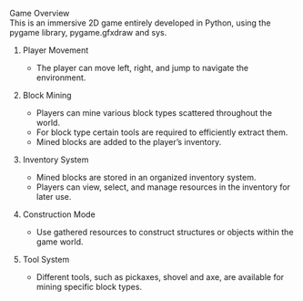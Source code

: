 Game Overview  
This is an immersive 2D game entirely developed in Python, using the pygame library, pygame.gfxdraw and sys. 

1. Player Movement
   - The player can move left, right, and jump to navigate the environment.

2. Block Mining
   - Players can mine various block types scattered throughout the world.  
   - For block type certain tools are required to efficiently extract them.  
   - Mined blocks are added to the player’s inventory.

3. Inventory System  
   - Mined blocks are stored in an organized inventory system.  
   - Players can view, select, and manage resources in the inventory for later use.

4. Construction Mode 
   - Use gathered resources to construct structures or objects within the game world.  

5. Tool System
   - Different tools, such as pickaxes, shovel and axe, are available for mining specific block types.
     
